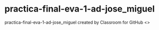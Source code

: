 # practica-final-eva-1-ad-jose_miguel
practica-final-eva-1-ad-jose_miguel created by Classroom for GitHub
<>
